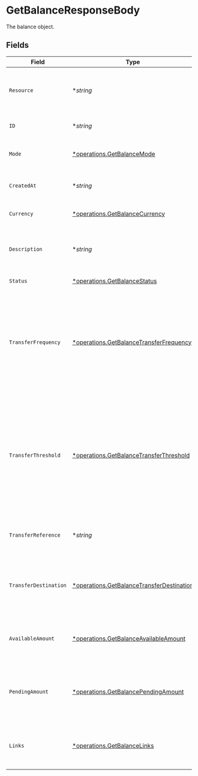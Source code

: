 # GetBalanceResponseBody

The balance object.


## Fields

| Field                                                                                                                                                                                                                                    | Type                                                                                                                                                                                                                                     | Required                                                                                                                                                                                                                                 | Description                                                                                                                                                                                                                              | Example                                                                                                                                                                                                                                  |
| ---------------------------------------------------------------------------------------------------------------------------------------------------------------------------------------------------------------------------------------- | ---------------------------------------------------------------------------------------------------------------------------------------------------------------------------------------------------------------------------------------- | ---------------------------------------------------------------------------------------------------------------------------------------------------------------------------------------------------------------------------------------- | ---------------------------------------------------------------------------------------------------------------------------------------------------------------------------------------------------------------------------------------- | ---------------------------------------------------------------------------------------------------------------------------------------------------------------------------------------------------------------------------------------- |
| `Resource`                                                                                                                                                                                                                               | **string*                                                                                                                                                                                                                                | :heavy_minus_sign:                                                                                                                                                                                                                       | Indicates the response contains a balance object. Will always contain the string `balance` for this endpoint.                                                                                                                            | balance                                                                                                                                                                                                                                  |
| `ID`                                                                                                                                                                                                                                     | **string*                                                                                                                                                                                                                                | :heavy_minus_sign:                                                                                                                                                                                                                       | The identifier uniquely referring to this balance.                                                                                                                                                                                       | bal_gVMhHKqSSRYJyPsuoPNFH                                                                                                                                                                                                                |
| `Mode`                                                                                                                                                                                                                                   | [*operations.GetBalanceMode](../../models/operations/getbalancemode.md)                                                                                                                                                                  | :heavy_minus_sign:                                                                                                                                                                                                                       | Whether this entity was created in live mode or in test mode.                                                                                                                                                                            | live                                                                                                                                                                                                                                     |
| `CreatedAt`                                                                                                                                                                                                                              | **string*                                                                                                                                                                                                                                | :heavy_minus_sign:                                                                                                                                                                                                                       | The entity's date and time of creation, in [ISO 8601](https://en.wikipedia.org/wiki/ISO_8601) format.                                                                                                                                    | 2024-03-20T09:13:37.0Z                                                                                                                                                                                                                   |
| `Currency`                                                                                                                                                                                                                               | [*operations.GetBalanceCurrency](../../models/operations/getbalancecurrency.md)                                                                                                                                                          | :heavy_minus_sign:                                                                                                                                                                                                                       | The balance's ISO 4217 currency code.                                                                                                                                                                                                    | EUR                                                                                                                                                                                                                                      |
| `Description`                                                                                                                                                                                                                            | **string*                                                                                                                                                                                                                                | :heavy_minus_sign:                                                                                                                                                                                                                       | The description or name of the balance. Can be used to denote the purpose of the balance.                                                                                                                                                | Balance description                                                                                                                                                                                                                      |
| `Status`                                                                                                                                                                                                                                 | [*operations.GetBalanceStatus](../../models/operations/getbalancestatus.md)                                                                                                                                                              | :heavy_minus_sign:                                                                                                                                                                                                                       | The status of the balance.                                                                                                                                                                                                               | active                                                                                                                                                                                                                                   |
| `TransferFrequency`                                                                                                                                                                                                                      | [*operations.GetBalanceTransferFrequency](../../models/operations/getbalancetransferfrequency.md)                                                                                                                                        | :heavy_minus_sign:                                                                                                                                                                                                                       | The frequency with which the available amount on the balance will be settled to the configured transfer<br/>destination.<br/><br/>Settlements created during weekends or on bank holidays will take place on the next business day.      | daily                                                                                                                                                                                                                                    |
| `TransferThreshold`                                                                                                                                                                                                                      | [*operations.GetBalanceTransferThreshold](../../models/operations/getbalancetransferthreshold.md)                                                                                                                                        | :heavy_minus_sign:                                                                                                                                                                                                                       | The minimum amount configured for scheduled automatic settlements. As soon as the amount on the balance exceeds<br/>this threshold, the complete balance will be paid out to the transfer destination according to the configured<br/>frequency. |                                                                                                                                                                                                                                          |
| `TransferReference`                                                                                                                                                                                                                      | **string*                                                                                                                                                                                                                                | :heavy_minus_sign:                                                                                                                                                                                                                       | The transfer reference set to be included in all the transfers for this balance.                                                                                                                                                         | RF12-3456-7890-1234                                                                                                                                                                                                                      |
| `TransferDestination`                                                                                                                                                                                                                    | [*operations.GetBalanceTransferDestination](../../models/operations/getbalancetransferdestination.md)                                                                                                                                    | :heavy_minus_sign:                                                                                                                                                                                                                       | The destination where the available amount will be automatically transferred to according to the configured<br/>transfer frequency.                                                                                                      |                                                                                                                                                                                                                                          |
| `AvailableAmount`                                                                                                                                                                                                                        | [*operations.GetBalanceAvailableAmount](../../models/operations/getbalanceavailableamount.md)                                                                                                                                            | :heavy_minus_sign:                                                                                                                                                                                                                       | The amount directly available on the balance, e.g. `{"currency":"EUR", "value":"100.00"}`.                                                                                                                                               |                                                                                                                                                                                                                                          |
| `PendingAmount`                                                                                                                                                                                                                          | [*operations.GetBalancePendingAmount](../../models/operations/getbalancependingamount.md)                                                                                                                                                | :heavy_minus_sign:                                                                                                                                                                                                                       | The total amount that is queued to be transferred to your balance. For example, a credit card payment can take a<br/>few days to clear.                                                                                                  |                                                                                                                                                                                                                                          |
| `Links`                                                                                                                                                                                                                                  | [*operations.GetBalanceLinks](../../models/operations/getbalancelinks.md)                                                                                                                                                                | :heavy_minus_sign:                                                                                                                                                                                                                       | An object with several relevant URLs. Every URL object will contain an `href` and a `type` field.                                                                                                                                        |                                                                                                                                                                                                                                          |